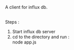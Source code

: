 A client for influx db. <br /><br />

Steps :<br />
1. Start influx db server<br />
2. cd to the directory and run :<br />
	node app.js